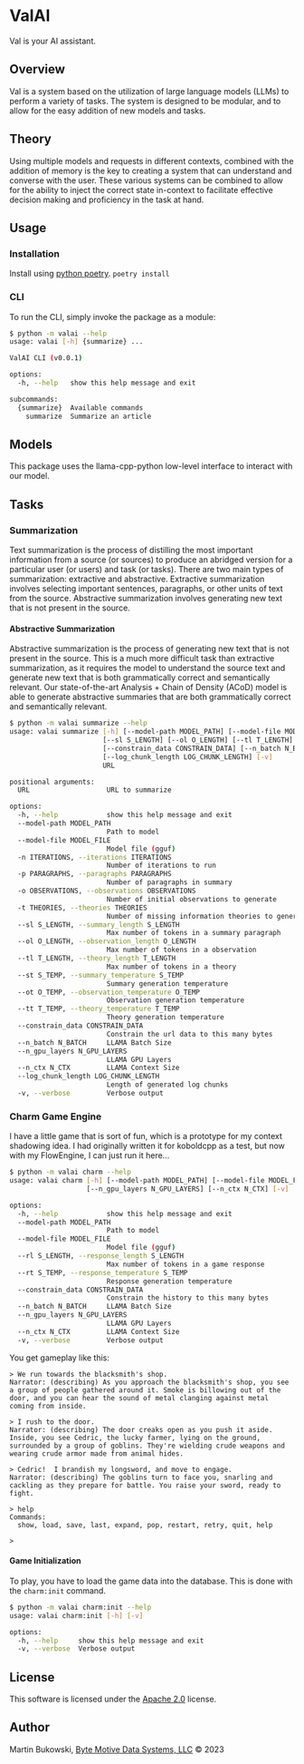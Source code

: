 # ValAI

Val is your AI assistant.

## Overview

Val is a system based on the utilization of large language models (LLMs) to perform a variety of tasks.  The system is designed to be modular, and to allow for the easy addition of new models and tasks.

## Theory

Using multiple models and requests in different contexts, combined with the addition of memory is the key to creating a system that can understand and converse with the user.  These various systems can be combined to allow for the ability to inject the correct state in-context to facilitate effective decision making and proficiency in the task at hand.

## Usage

### Installation

Install using [python poetry](https://python-poetry.org/).  `poetry install`

### CLI

To run the CLI, simply invoke the package as a module:

```bash
$ python -m valai --help
usage: valai [-h] {summarize} ...

ValAI CLI (v0.0.1)

options:
  -h, --help   show this help message and exit

subcommands:
  {summarize}  Available commands
    summarize  Summarize an article
```

## Models

This package uses the llama-cpp-python low-level interface to interact with our model.

## Tasks

### Summarization

Text summarization is the process of distilling the most important information from a source (or sources) to produce an abridged version for a particular user (or users) and task (or tasks).  There are two main types of summarization: extractive and abstractive.  Extractive summarization involves selecting important sentences, paragraphs, or other units of text from the source.  Abstractive summarization involves generating new text that is not present in the source.

#### Abstractive Summarization

Abstractive summarization is the process of generating new text that is not present in the source.  This is a much more difficult task than extractive summarization, as it requires the model to understand the source text and generate new text that is both grammatically correct and semantically relevant.  Our state-of-the-art Analysis + Chain of Density (ACoD) model is able to generate abstractive summaries that are both grammatically correct and semantically relevant.

```bash
$ python -m valai summarize --help
usage: valai summarize [-h] [--model-path MODEL_PATH] [--model-file MODEL_FILE] [-n ITERATIONS] [-p PARAGRAPHS] [-o OBSERVATIONS] [-t THEORIES]
                       [--sl S_LENGTH] [--ol O_LENGTH] [--tl T_LENGTH] [--st S_TEMP] [--ot O_TEMP] [--tt T_TEMP]
                       [--constrain_data CONSTRAIN_DATA] [--n_batch N_BATCH] [--n_gpu_layers N_GPU_LAYERS] [--n_ctx N_CTX]
                       [--log_chunk_length LOG_CHUNK_LENGTH] [-v]
                       URL

positional arguments:
  URL                   URL to summarize

options:
  -h, --help            show this help message and exit
  --model-path MODEL_PATH
                        Path to model
  --model-file MODEL_FILE
                        Model file (gguf)
  -n ITERATIONS, --iterations ITERATIONS
                        Number of iterations to run
  -p PARAGRAPHS, --paragraphs PARAGRAPHS
                        Number of paragraphs in summary
  -o OBSERVATIONS, --observations OBSERVATIONS
                        Number of initial observations to generate
  -t THEORIES, --theories THEORIES
                        Number of missing information theories to generate
  --sl S_LENGTH, --summary_length S_LENGTH
                        Max number of tokens in a summary paragraph
  --ol O_LENGTH, --observation_length O_LENGTH
                        Max number of tokens in a observation
  --tl T_LENGTH, --theory_length T_LENGTH
                        Max number of tokens in a theory
  --st S_TEMP, --summary_temperature S_TEMP
                        Summary generation temperature
  --ot O_TEMP, --observation_temperature O_TEMP
                        Observation generation temperature
  --tt T_TEMP, --theory_temperature T_TEMP
                        Theory generation temperature
  --constrain_data CONSTRAIN_DATA
                        Constrain the url data to this many bytes
  --n_batch N_BATCH     LLAMA Batch Size
  --n_gpu_layers N_GPU_LAYERS
                        LLAMA GPU Layers
  --n_ctx N_CTX         LLAMA Context Size
  --log_chunk_length LOG_CHUNK_LENGTH
                        Length of generated log chunks
  -v, --verbose         Verbose output
```

### Charm Game Engine

I have a little game that is sort of fun, which is a prototype for my context shadowing idea.  I had originally written it for koboldcpp as a test, but now with my FlowEngine, I can just run it here...

```bash
$ python -m valai charm --help
usage: valai charm [-h] [--model-path MODEL_PATH] [--model-file MODEL_FILE] [--rl S_LENGTH] [--rt S_TEMP] [--constrain_data CONSTRAIN_DATA] [--n_batch N_BATCH]
                   [--n_gpu_layers N_GPU_LAYERS] [--n_ctx N_CTX] [-v]

options:
  -h, --help            show this help message and exit
  --model-path MODEL_PATH
                        Path to model
  --model-file MODEL_FILE
                        Model file (gguf)
  --rl S_LENGTH, --response_length S_LENGTH
                        Max number of tokens in a game response
  --rt S_TEMP, --response_temperature S_TEMP
                        Response generation temperature
  --constrain_data CONSTRAIN_DATA
                        Constrain the history to this many bytes
  --n_batch N_BATCH     LLAMA Batch Size
  --n_gpu_layers N_GPU_LAYERS
                        LLAMA GPU Layers
  --n_ctx N_CTX         LLAMA Context Size
  -v, --verbose         Verbose output
```

You get gameplay like this:

```
> We run towards the blacksmith's shop.
Narrator: (describing) As you approach the blacksmith's shop, you see a group of people gathered around it. Smoke is billowing out of the door, and you can hear the sound of metal clanging against metal coming from inside.

> I rush to the door.
Narrator: (describing) The door creaks open as you push it aside. Inside, you see Cedric, the lucky farmer, lying on the ground, surrounded by a group of goblins. They're wielding crude weapons and wearing crude armor made from animal hides.

> Cedric!  I brandish my longsword, and move to engage.
Narrator: (describing) The goblins turn to face you, snarling and cackling as they prepare for battle. You raise your sword, ready to fight.

> help
Commands:
  show, load, save, last, expand, pop, restart, retry, quit, help

>
```

#### Game Initialization

To play, you have to load the game data into the database.  This is done with the `charm:init` command.

```bash
$ python -m valai charm:init --help
usage: valai charm:init [-h] [-v]

options:
  -h, --help     show this help message and exit
  -v, --verbose  Verbose output
```

## License

This software is licensed under the [Apache 2.0](./LICENSE.txt) license.

## Author

Martin Bukowski, [Byte Motive Data Systems, LLC](https://bmds.us) © 2023
